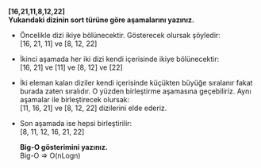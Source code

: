 **[16,21,11,8,12,22]**  
**Yukarıdaki dizinin sort türüne göre aşamalarını yazınız.**

- Öncelikle dizi ikiye bölünecektir. Gösterecek olursak şöyledir:  
[16, 21, 11] ve [8, 12, 22]
- İkinci aşamada her iki dizi kendi içerisinde ikiye bölünecektir:  
[16, 21] ve [11] ve [8, 12] ve [22]
- İki eleman kalan diziler kendi içerisinde küçükten büyüğe sıralanır fakat burada zaten sıralıdır. O yüzden birleştirme aşamasına geçebiliriz. Aynı aşamalar ile birleştirecek olursak:  
[11, 16, 21] ve [8, 12, 22] dizilerini elde ederiz.
- Son aşamada ise hepsi birleştirilir:  
[8, 11, 12, 16, 21, 22]  
  
  **Big-O gösterimini yazınız.**  
  Big-O => O(nLogn)
